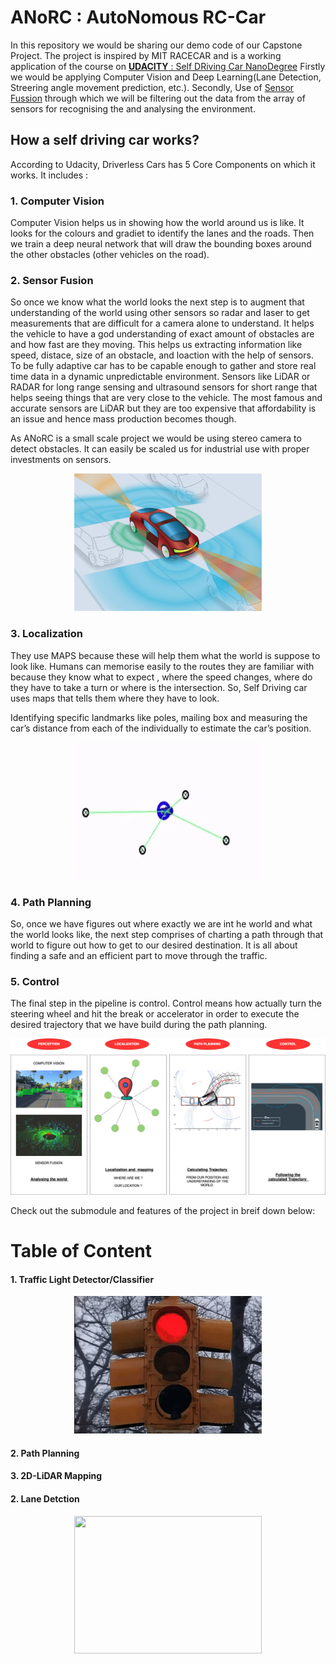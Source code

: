 # ANoRC : AutoNomous RC-Car 

In this repository we would be sharing our demo code of our Capstone Project. The project is inspired by MIT RACECAR and is a working application of the course on [**UDACITY** : Self DRiving Car NanoDegree](https://www.udacity.com/course/self-driving-car-engineer-nanodegree--nd013)
Firstly we would be applying Computer Vision and Deep Learning(Lane Detection, Streering angle movement prediction, etc.). 
Secondly, Use of [Sensor Fussion](https://towardsdatascience.com/sensor-fusion-90135614fde6) through which we will be filtering out the data from the array of sensors  for recognising the and analysing the environment. 

## How a self driving car works? 

According to Udacity, Driverless Cars has 5 Core Components on which it works. It includes :
### 1. Computer Vision
Computer Vision helps us in showing how the world around us is like. It looks for the colours and gradiet to identify the lanes and the roads. Then we train a deep neural network that will draw the bounding boxes around the other obstacles (other vehicles on the road).

### 2. Sensor Fusion
So once we know what the world looks the next step is to augment that understanding of the world using other sensors so radar and laser to get measurements that are difficult for a camera alone to understand. It helps the vehicle to have a god understanding of exact amount of obstacles are and how fast are they moving. This helps us extracting information like speed, distace, size of an obstacle, and loaction with the help of sensors. To be fully adaptive car has to be capable enough to gather and store real time data in a dynamic unpredictable environment. Sensors like LiDAR or RADAR for long range sensing and ultrasound sensors for short range that helps seeing things that are very close to the vehicle. The most famous and accurate sensors are LiDAR but they are too expensive that affordability is an issue and hence mass production becomes though. 

As ANoRC is a small scale project we would be using stereo camera to detect obstacles. It can easily be scaled us for industrial use with proper investments on sensors. 

<p align="center">
<img src="https://github.com/harrykarwasra/autonomous-vehicle/blob/master/images/ADAS-cars-Adobe-106263301-520x378.jpg" width="300" height="220" />
</p>

### 3. Localization
They use MAPS because these will help them what the world is suppose to look like. Humans can memorise easily to the routes they are familiar with because they know what to expect , where the speed changes, where do they have to take a turn or where is the intersection. So, Self Driving car uses maps that tells them where they have to look.

Identifying specific landmarks like poles, mailing box and measuring the car’s distance from each of the individually to estimate the car’s position.

<p align="center">
<img src="https://github.com/harrykarwasra/autonomous-vehicle/blob/master/images/overview-3.gif" width="300" height="220" />
</p>

### 4. Path Planning
So, once we have figures out where exactly we are int he world and what the world looks like, the next step comprises of charting a path through that world to figure out how to get to our desired destination. It is all about finding a safe and an efficient part to move through the traffic.


### 5. Control
The final step in the pipeline is control. Control means how actually turn the steering wheel and hit the break or accelerator in order to execute the desired trajectory that we have build during the path planning.

<img src="https://github.com/harrykarwasra/autonomous-vehicle/blob/master/images/overview.png" />


Check out the submodule and features of the project in breif down below:

# Table of Content 
#### 1. Traffic Light Detector/Classifier 

<p align="center">
<img src="https://github.com/harrykarwasra/autonomous-vehicle/blob/master/images/giphy-2.gif" width="300" height="220" />
</p>

#### 2. Path Planning
#### 3. 2D-LiDAR Mapping 
#### 2. Lane Detction 
<p align="center">
<img src="https://github.com/harrykarwasra/autonomous-vehicle/blob/master/images/overview.gif" width="300" height="220" />
</p>
